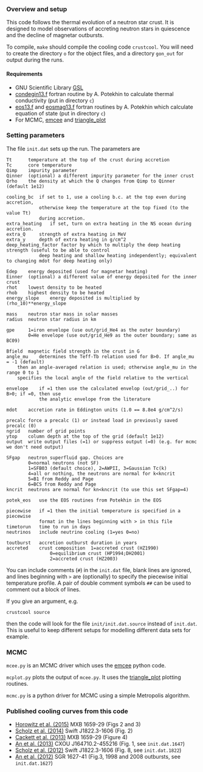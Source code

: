 ### Overview and setup

This code follows the thermal evolution of a neutron star crust. It is designed to model observations of accreting neutron stars in quiescence and the decline of magnetar outbursts.

To compile, `make` should compile the cooling code `crustcool`. You will need to create the directory `o` for the object files, and a directory `gon_out` for output during the runs.

#### Requirements

* GNU Scientific Library [GSL](http://www.gnu.org/software/gsl/) 
* [condegin13.f](http://www.ioffe.ru/astro/conduct/index.html) fortran routine by A. Potekhin to calculate thermal conductivity (put in directory `c`)
* [eos13.f](http://www.ioffe.ru/astro/EIP/index.html) and [eosmag13.f](http://www.ioffe.ru/astro/EIP/index.html) fortran routines by A. Potekhin which calculate equation of state (put in directory `c`)
* For MCMC, [emcee](https://github.com/dfm/emcee) and [triangle_plot](https://github.com/dfm/triangle.py)

### Setting parameters 

The file `init.dat` sets up the run. The parameters are

	Tt		temperature at the top of the crust during accretion
	Tc		core temperature
	Qimp	impurity parameter
	Qinner 	(optional) a different impurity parameter for the inner crust
	Qrho	the density at which the Q changes from Qimp to Qinner (default 1e12)

	cooling_bc	if set to 1, use a cooling b.c. at the top even during accretion,
				otherwise keep the temperature at the top fixed (to the value Tt) 
				during accretion.
	extra_heating	if set, turn on extra heating in the NS ocean during accretion.
	extra_Q		strength of extra heating in MeV
	extra_y		depth of extra heating in g/cm^2
	deep_heating_factor	factor by which to multiply the deep heating strength (useful to be able to control
				deep heating and shallow heating independently; equivalent to changing mdot for deep heating only)

	Edep	energy deposited (used for magnetar heating)
	Einner	(optional) a different value of energy deposited for the inner crust
	rhot	lowest density to be heated
	rhob	highest density to be heated
	energy_slope	energy deposited is multiplied by  (rho_10)**energy_slope

	mass	neutron star mass in solar masses
	radius	neutron star radius in km

	gpe		1=iron envelope (use out/grid_He4 as the outer boundary)
			0=He envelope (use out/grid_He9 as the outer boundary; same as BC09)

	Bfield  magnetic field strength in the crust in G
	angle_mu	determines the Teff-Tb relation used for B>0. If angle_mu = -1 (default)
		then an angle-averaged relation is used; otherwise angle_mu in the range 0 to 1
		specifies the local angle of the field relative to the vertical

	envelope	if =1 then use the calculated envelop (out/grid_..) for B>0; if =0, then use
				the analytic envelope from the literature

	mdot	accretion rate in Eddington units (1.0 == 8.8e4 g/cm^2/s)

	precalc	force a precalc (1) or instead load in previously saved precalc (0)
	ngrid	number of grid points
	ytop	column depth at the top of the grid (default 1e12)
	output	write output files (=1) or suppress output (=0) (e.g. for mcmc we don't need output)
	
	SFgap	neutron superfluid gap. Choices are
			0=normal neutrons (not SF)
			1=SFB03 (default choice), 2=AWPII, 3=Gaussian Tc(k)
			4=all or nothing, the neutrons are normal for k<kncrit
			5=B1 from Reddy and Page
			6=BCS from Reddy and Page
	kncrit	neutrons are normal for kn<kncrit (to use this set SFgap=4)
	
	potek_eos	use the EOS routines from Potekhin in the EOS

	piecewise	if =1 then the initial temperature is specified in a piecewise
				format in the lines beginning with > in this file
	timetorun	time to run in days
	neutrinos	include neutrino cooling (1=yes 0=no)

	toutburst	accretion outburst duration in years
	accreted	crust composition  1=accreted crust (HZ1990)
					0=equilibrium crust (HP1994;DH2001)
					2=accreted crust (HZ2003)
	
You can include comments (`#`) in the `init.dat` file, blank lines are ignored, and lines beginning with `>` are (optionally) to specify the piecewise initial temperature profile. A pair of double comment symbols `##` can be used to comment out a block of lines.

If you give an argument, e.g.

	crustcool source

then the code will look for the file `init/init.dat.source` instead of `init.dat`. This is useful to keep different setups for modelling different data sets for example.

### MCMC

`mcee.py` is an MCMC driver which uses the [emcee](http://dan.iel.fm/emcee/current) python code. 

`mcplot.py` plots the output of `mcee.py`. It uses the [triangle_plot](http://pypi.python.org/pypi/triangle_plot) plotting routines.

`mcmc.py` is a python driver for MCMC using a simple Metropolis algorithm.


### Published cooling curves from this code

* [Horowitz et al. (2015)](http://arxiv.org/abs/1410.2197) MXB 1659-29 (Figs 2 and 3)
* [Scholz et al. (2014)](http://lanl.arxiv.org/abs/1401.6965) Swift J1822.3-1606 (Fig. 2)
* [Cackett et al. (2013)](http://arxiv.org/abs/1306.1776) MXB 1659-29 (Figure 4)
* [An et al. (2013)](http://arxiv.org/abs/1212.0184) CXOU J164710.2-455216 (Fig. 1, see `init.dat.1647`)
* [Scholz et al. (2012)](http://lanl.arxiv.org/abs/1204.1034) Swift J1822.3-1606 (Fig. 8, see `init.dat.1822`)
* [An et al. (2012)](http://arxiv.org/abs/1208.1419) SGR 1627-41 (Fig.3, 1998 and 2008 outbursts, see `init.dat.1627`)
